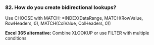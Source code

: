 ### 82. **How do you create bidirectional lookups?**

Use CHOOSE with MATCH:
=INDEX(DataRange, MATCH(RowValue, RowHeaders, 0), MATCH(ColValue, ColHeaders, 0))

**Excel 365 alternative:**
Combine XLOOKUP or use FILTER with multiple conditions
